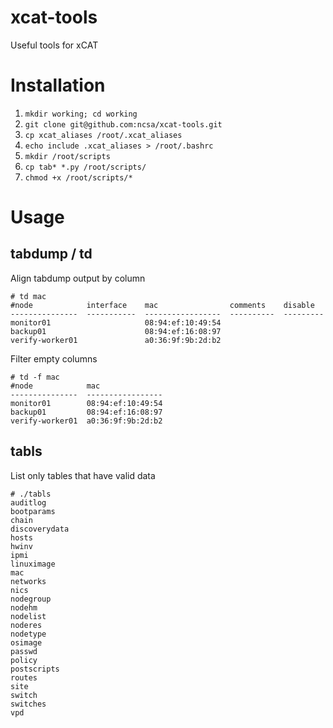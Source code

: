 # xcat-tools
Useful tools for xCAT

# Installation
1. `mkdir working; cd working`
2. `git clone git@github.com:ncsa/xcat-tools.git`
3. `cp xcat_aliases /root/.xcat_aliases`
4. `echo include .xcat_aliases > /root/.bashrc`
5. `mkdir /root/scripts`
6. `cp tab* *.py /root/scripts/`
7. `chmod +x /root/scripts/*`
 
# Usage
## tabdump / td
Align tabdump output by column
```
# td mac
#node            interface    mac                comments    disable
---------------  -----------  -----------------  ----------  ---------
monitor01                     08:94:ef:10:49:54
backup01                      08:94:ef:16:08:97
verify-worker01               a0:36:9f:9b:2d:b2
```
Filter empty columns
```
# td -f mac
#node            mac
---------------  -----------------
monitor01        08:94:ef:10:49:54
backup01         08:94:ef:16:08:97
verify-worker01  a0:36:9f:9b:2d:b2
```

## tabls
List only tables that have valid data
```
# ./tabls
auditlog
bootparams
chain
discoverydata
hosts
hwinv
ipmi
linuximage
mac
networks
nics
nodegroup
nodehm
nodelist
noderes
nodetype
osimage
passwd
policy
postscripts
routes
site
switch
switches
vpd
```
